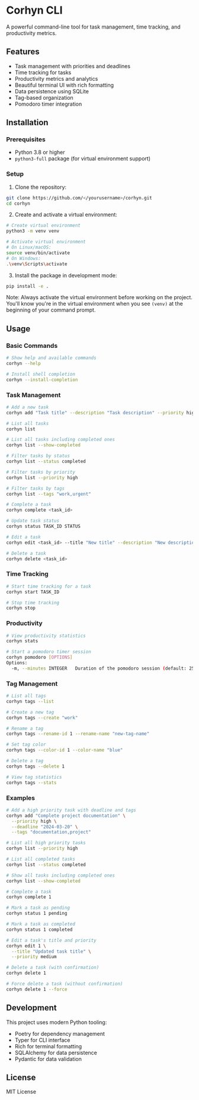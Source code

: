 # Corhyn CLI

A powerful command-line tool for task management, time tracking, and productivity metrics.

## Features

- Task management with priorities and deadlines
- Time tracking for tasks
- Productivity metrics and analytics
- Beautiful terminal UI with rich formatting
- Data persistence using SQLite
- Tag-based organization
- Pomodoro timer integration

## Installation

### Prerequisites

- Python 3.8 or higher
- `python3-full` package (for virtual environment support)

### Setup

1. Clone the repository:

```bash
git clone https://github.com/</yourusername>/corhyn.git
cd corhyn
```

2. Create and activate a virtual environment:

```bash
# Create virtual environment
python3 -m venv venv

# Activate virtual environment
# On Linux/macOS:
source venv/bin/activate
# On Windows:
.\venv\Scripts\activate
```

3. Install the package in development mode:

```bash
pip install -e .
```

Note: Always activate the virtual environment before working on the project. You'll know you're in the virtual environment when you see `(venv)` at the beginning of your command prompt.

## Usage

### Basic Commands

```bash
# Show help and available commands
corhyn --help

# Install shell completion
corhyn --install-completion
```

### Task Management

```bash
# Add a new task
corhyn add "Task title" --description "Task description" --priority high --deadline "2024-03-20" --tags "work,urgent"

# List all tasks
corhyn list

# List all tasks including completed ones
corhyn list --show-completed

# Filter tasks by status
corhyn list --status completed

# Filter tasks by priority
corhyn list --priority high

# Filter tasks by tags
corhyn list --tags "work,urgent"

# Complete a task
corhyn complete <task_id>

# Update task status
corhyn status TASK_ID STATUS

# Edit a task
corhyn edit <task_id> --title "New title" --description "New description" --priority medium --deadline "2024-03-21" --tags "work,important"

# Delete a task
corhyn delete <task_id>
```

### Time Tracking

```bash
# Start time tracking for a task
corhyn start TASK_ID

# Stop time tracking
corhyn stop
```

### Productivity

```bash
# View productivity statistics
corhyn stats

# Start a pomodoro timer session
corhyn pomodoro [OPTIONS]
Options:
  -m, --minutes INTEGER   Duration of the pomodoro session (default: 25)
```

### Tag Management

```bash
# List all tags
corhyn tags --list

# Create a new tag
corhyn tags --create "work"

# Rename a tag
corhyn tags --rename-id 1 --rename-name "new-tag-name"

# Set tag color
corhyn tags --color-id 1 --color-name "blue"

# Delete a tag
corhyn tags --delete 1

# View tag statistics
corhyn tags --stats
```

### Examples

```bash
# Add a high priority task with deadline and tags
corhyn add "Complete project documentation" \
  --priority high \
  --deadline "2024-03-20" \
  --tags "documentation,project"

# List all high priority tasks
corhyn list --priority high

# List all completed tasks
corhyn list --status completed

# Show all tasks including completed ones
corhyn list --show-completed

# Complete a task
corhyn complete 1

# Mark a task as pending
corhyn status 1 pending

# Mark a task as completed
corhyn status 1 completed

# Edit a task's title and priority
corhyn edit 1 \
  --title "Updated task title" \
  --priority medium

# Delete a task (with confirmation)
corhyn delete 1

# Force delete a task (without confirmation)
corhyn delete 1 --force
```

## Development

This project uses modern Python tooling:

- Poetry for dependency management
- Typer for CLI interface
- Rich for terminal formatting
- SQLAlchemy for data persistence
- Pydantic for data validation

## License

MIT License

